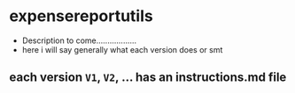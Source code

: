 # expensereportutils
* Description to come..................
* here i will say generally what each version does or smt

## each version `V1`, `V2`, ... has an instructions.md file

